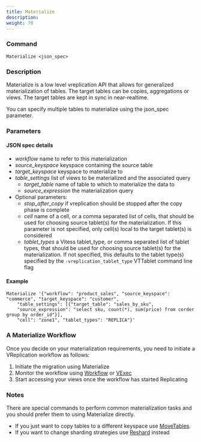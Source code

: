 ```yaml
---
title: Materialize
description: 
weight: 70
---
```


### Command

```
Materialize <json_spec>
```

### Description

Materialize is a low level vreplication API that allows for generalized materialization of tables. The target tables
can be copies, aggregations or views. The target tables are kept in sync in near-realtime.

You can specify multiple tables to materialize using the json_spec parameter.
  
### Parameters

#### JSON spec details
<div class="cmd">

* *workflow* name to refer to this materialization
* *source_keyspace* keyspace containing the source table
* *target_keyspace* keyspace to materialize to
* *table_settings* list of views to be materialized and the associated query
  * *target_table* name of table to which to materialize the data to
  * *source_expression* the materialization query
* Optional parameters:
  * *stop_after_copy* if vreplication should be stopped after the copy phase
    is complete
  * *cell* name of a cell, or a comma separated list of cells, that should be
    used for choosing source tablet(s) for the materialization. If this
    parameter is not specified, only cell(s) local to the target tablet(s) is
    considered
  * *tablet_types* a Vitess tablet_type, or comma separated list of tablet
    types, that should be used for choosing source tablet(s) for the
    materialization. If not specified, this defaults to the tablet type(s)
    specified by the `-vreplication_tablet_type` VTTablet command line flag

</div>

#### Example
```
Materialize '{"workflow": "product_sales", "source_keyspace": "commerce", "target_keyspace": "customer", 
    "table_settings": [{"target_table": "sales_by_sku", 
    "source_expression": "select sku, count(*), sum(price) from corder group by order_id"}], 
    "cell": "zone1", "tablet_types": "REPLICA"}'
```


### A Materialize Workflow

Once you decide on your materialization requirements, you need to initiate a VReplication workflow as follows:

1. Initiate the migration using Materialize
2. Monitor the workflow using [Workflow](../workflow) or [VExec](../vexec)
3. Start accessing your views once the workflow has started Replicating

### Notes

There are special commands to perform common materialization tasks and you should prefer them
to using Materialize directly.

* If you just want to copy tables to a different keyspace use [MoveTables](../movetables).
* If you want to change sharding strategies use [Reshard](../reshard) instead
